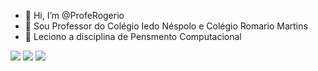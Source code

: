 - 👋 Hi, I’m @ProfeRogerio
- 👀  Sou Professor do Colégio Iedo Néspolo e Colégio Romario Martins
- 🌱  Leciono a disciplina de Pensmento Computacional




<!---
ProfeRogerio/ProfeRogerio is a ✨ special ✨ repository because its `README.md` (this file) appears on your GitHub profile.
You can click the Preview link to take a look at your changes.

--->
![](https://img.shields.io/badge/Datacamp-05192D?style=for-the-badge&logo=datacamp&logoColor=65FF8F)
![](https://img.shields.io/badge/Codecademy-FFF0E5?style=for-the-badge&logo=codecademy&logoColor=303347)
![](https://img.shields.io/badge/Google_Cloud-4285F4?style=for-the-badge&logo=google-cloud&logoColor=white)
